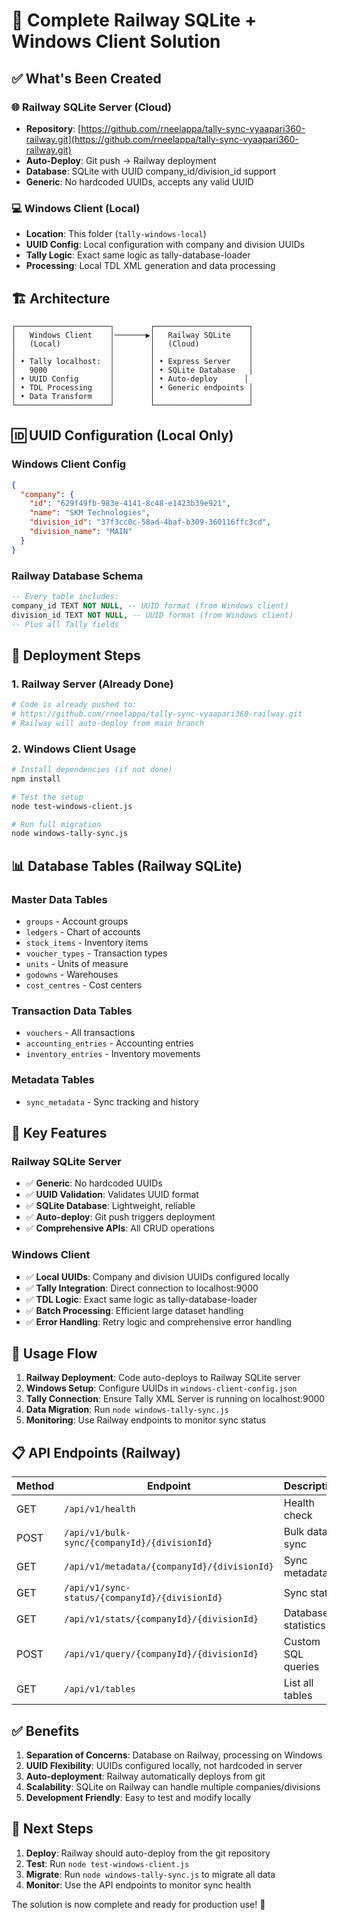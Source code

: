 # 🎉 Complete Railway SQLite + Windows Client Solution

## ✅ What's Been Created

### 🌐 Railway SQLite Server (Cloud)
- **Repository**: [https://github.com/rneelappa/tally-sync-vyaapari360-railway.git](https://github.com/rneelappa/tally-sync-vyaapari360-railway.git)
- **Auto-Deploy**: Git push → Railway deployment
- **Database**: SQLite with UUID company_id/division_id support
- **Generic**: No hardcoded UUIDs, accepts any valid UUID

### 💻 Windows Client (Local)
- **Location**: This folder (`tally-windows-local`)
- **UUID Config**: Local configuration with company and division UUIDs
- **Tally Logic**: Exact same logic as tally-database-loader
- **Processing**: Local TDL XML generation and data processing

## 🏗️ Architecture

```
┌─────────────────────┐        ┌─────────────────────┐
│   Windows Client    │───────▶│   Railway SQLite    │
│   (Local)           │        │   (Cloud)           │
│                     │        │                     │
│ • Tally localhost:  │        │ • Express Server    │
│   9000              │        │ • SQLite Database   │
│ • UUID Config       │        │ • Auto-deploy      │
│ • TDL Processing    │        │ • Generic endpoints │
│ • Data Transform    │        │                     │
└─────────────────────┘        └─────────────────────┘
```

## 🆔 UUID Configuration (Local Only)

### Windows Client Config
```json
{
  "company": {
    "id": "629f49fb-983e-4141-8c48-e1423b39e921",
    "name": "SKM Technologies",
    "division_id": "37f3cc0c-58ad-4baf-b309-360116ffc3cd",
    "division_name": "MAIN"
  }
}
```

### Railway Database Schema
```sql
-- Every table includes:
company_id TEXT NOT NULL, -- UUID format (from Windows client)
division_id TEXT NOT NULL, -- UUID format (from Windows client)
-- Plus all Tally fields
```

## 🚀 Deployment Steps

### 1. Railway Server (Already Done)
```bash
# Code is already pushed to:
# https://github.com/rneelappa/tally-sync-vyaapari360-railway.git
# Railway will auto-deploy from main branch
```

### 2. Windows Client Usage
```bash
# Install dependencies (if not done)
npm install

# Test the setup
node test-windows-client.js

# Run full migration
node windows-tally-sync.js
```

## 📊 Database Tables (Railway SQLite)

### Master Data Tables
- `groups` - Account groups
- `ledgers` - Chart of accounts  
- `stock_items` - Inventory items
- `voucher_types` - Transaction types
- `units` - Units of measure
- `godowns` - Warehouses
- `cost_centres` - Cost centers

### Transaction Data Tables
- `vouchers` - All transactions
- `accounting_entries` - Accounting entries
- `inventory_entries` - Inventory movements

### Metadata Tables
- `sync_metadata` - Sync tracking and history

## 🔧 Key Features

### Railway SQLite Server
- ✅ **Generic**: No hardcoded UUIDs
- ✅ **UUID Validation**: Validates UUID format
- ✅ **SQLite Database**: Lightweight, reliable
- ✅ **Auto-deploy**: Git push triggers deployment
- ✅ **Comprehensive APIs**: All CRUD operations

### Windows Client
- ✅ **Local UUIDs**: Company and division UUIDs configured locally
- ✅ **Tally Integration**: Direct connection to localhost:9000
- ✅ **TDL Logic**: Exact same logic as tally-database-loader
- ✅ **Batch Processing**: Efficient large dataset handling
- ✅ **Error Handling**: Retry logic and comprehensive error handling

## 🎯 Usage Flow

1. **Railway Deployment**: Code auto-deploys to Railway SQLite server
2. **Windows Setup**: Configure UUIDs in `windows-client-config.json`
3. **Tally Connection**: Ensure Tally XML Server is running on localhost:9000
4. **Data Migration**: Run `node windows-tally-sync.js`
5. **Monitoring**: Use Railway endpoints to monitor sync status

## 📋 API Endpoints (Railway)

| Method | Endpoint | Description |
|--------|----------|-------------|
| GET | `/api/v1/health` | Health check |
| POST | `/api/v1/bulk-sync/{companyId}/{divisionId}` | Bulk data sync |
| GET | `/api/v1/metadata/{companyId}/{divisionId}` | Sync metadata |
| GET | `/api/v1/sync-status/{companyId}/{divisionId}` | Sync status |
| GET | `/api/v1/stats/{companyId}/{divisionId}` | Database statistics |
| POST | `/api/v1/query/{companyId}/{divisionId}` | Custom SQL queries |
| GET | `/api/v1/tables` | List all tables |

## ✅ Benefits

1. **Separation of Concerns**: Database on Railway, processing on Windows
2. **UUID Flexibility**: UUIDs configured locally, not hardcoded in server
3. **Auto-deployment**: Railway automatically deploys from git
4. **Scalability**: SQLite on Railway can handle multiple companies/divisions
5. **Development Friendly**: Easy to test and modify locally

## 🎯 Next Steps

1. **Deploy**: Railway should auto-deploy from the git repository
2. **Test**: Run `node test-windows-client.js`
3. **Migrate**: Run `node windows-tally-sync.js` to migrate all data
4. **Monitor**: Use the API endpoints to monitor sync health

The solution is now complete and ready for production use! 🚀
